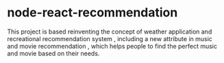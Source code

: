# node-react-recommendation

This project is based reinventing the concept of weather application and recreational recommendation system , including a new attribute in music and movie recommendation , which helps people to find the perfect music and movie based on their needs. 
